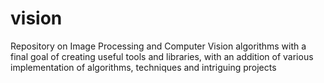 # vision
Repository on Image Processing and Computer Vision algorithms with a final goal of creating useful tools and libraries, with an addition of various implementation of algorithms, techniques and intriguing projects  
